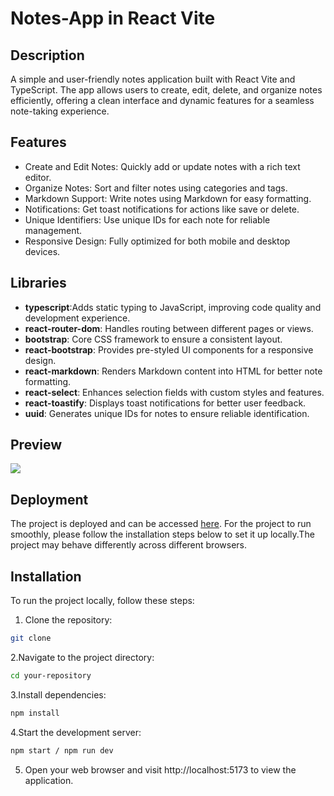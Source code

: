 # Notes-App in React Vite

## Description

A simple and user-friendly notes application built with React Vite and TypeScript. The app allows users to create, edit, delete, and organize notes efficiently, offering a clean interface and dynamic features for a seamless note-taking experience.

## Features

- Create and Edit Notes: Quickly add or update notes with a rich text editor.
- Organize Notes: Sort and filter notes using categories and tags.
- Markdown Support: Write notes using Markdown for easy formatting.
- Notifications: Get toast notifications for actions like save or delete.
- Unique Identifiers: Use unique IDs for each note for reliable management.
- Responsive Design: Fully optimized for both mobile and desktop devices.

## Libraries

- **typescript**:Adds static typing to JavaScript, improving code quality and development experience.
- **react-router-dom**: Handles routing between different pages or views.
- **bootstrap**: Core CSS framework to ensure a consistent layout.
- **react-bootstrap**: Provides pre-styled UI components for a responsive design.
- **react-markdown**: Renders Markdown content into HTML for better note formatting.
- **react-select**: Enhances selection fields with custom styles and features.
- **react-toastify**: Displays toast notifications for better user feedback.
- **uuid**: Generates unique IDs for notes to ensure reliable identification.

## Preview

![](/public/Note-it.gif)

## Deployment

The project is deployed and can be accessed [here](). For the project to run smoothly, please follow the installation steps below to set it up locally.The project may behave differently across different browsers.

## Installation

To run the project locally, follow these steps:

1. Clone the repository:

```bash
git clone
```

2.Navigate to the project directory:

```bash
cd your-repository
```

3.Install dependencies:

```bash
npm install
```

4.Start the development server:

```bash
npm start / npm run dev
```

5. Open your web browser and visit http://localhost:5173 to view the application.
